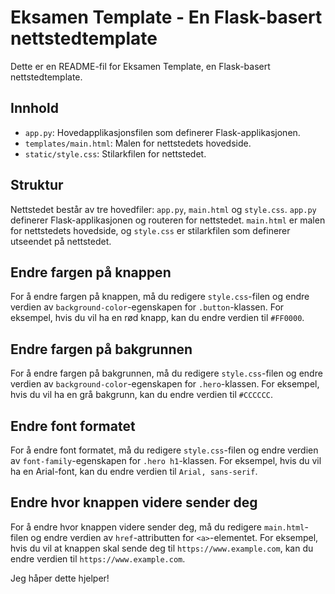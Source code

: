 # Eksamen Template - En Flask-basert nettstedtemplate

Dette er en README-fil for Eksamen Template, en Flask-basert nettstedtemplate.

## Innhold

* `app.py`: Hovedapplikasjonsfilen som definerer Flask-applikasjonen.
* `templates/main.html`: Malen for nettstedets hovedside.
* `static/style.css`: Stilarkfilen for nettstedet.

## Struktur

Nettstedet består av tre hovedfiler: `app.py`, `main.html` og `style.css`. `app.py` definerer Flask-applikasjonen og routeren for nettstedet. `main.html` er malen for nettstedets hovedside, og `style.css` er stilarkfilen som definerer utseendet på nettstedet.

## Endre fargen på knappen

For å endre fargen på knappen, må du redigere `style.css`-filen og endre verdien av `background-color`-egenskapen for `.button`-klassen. For eksempel, hvis du vil ha en rød knapp, kan du endre verdien til `#FF0000`.

## Endre fargen på bakgrunnen

For å endre fargen på bakgrunnen, må du redigere `style.css`-filen og endre verdien av `background-color`-egenskapen for `.hero`-klassen. For eksempel, hvis du vil ha en grå bakgrunn, kan du endre verdien til `#CCCCCC`.

## Endre font formatet

For å endre font formatet, må du redigere `style.css`-filen og endre verdien av `font-family`-egenskapen for `.hero h1`-klassen. For eksempel, hvis du vil ha en Arial-font, kan du endre verdien til `Arial, sans-serif`.

## Endre hvor knappen videre sender deg

For å endre hvor knappen videre sender deg, må du redigere `main.html`-filen og endre verdien av `href`-attributten for `<a>`-elementet. For eksempel, hvis du vil at knappen skal sende deg til `https://www.example.com`, kan du endre verdien til `https://www.example.com`.

Jeg håper dette hjelper!